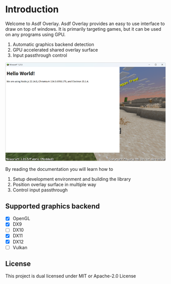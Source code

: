 # Introduction
Welcome to Asdf Overlay.
Asdf Overlay provides an easy to use interface to draw on top of windows.
It is primarily targeting games, but it can be used on any programs using GPU.

1. Automatic graphics backend detection
2. GPU accelerated shared overlay surface
3. Input passthrough control

![Example image](introduction/example.png)

By reading the documentation you will learn how to
1. Setup development environment and building the library
2. Position overlay surface in multiple way
3. Control input passthrough

## Supported graphics backend
* [x] OpenGL
* [x] DX9
* [ ] DX10
* [x] DX11
* [x] DX12
* [ ] Vulkan

## License
This project is dual licensed under MIT or Apache-2.0 License
